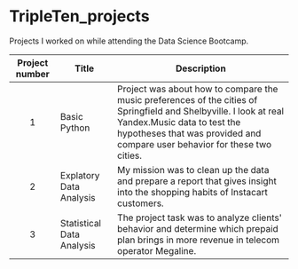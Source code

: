 # TripleTen_projects
Projects I worked on while attending the Data Science Bootcamp.


| Project number | Title | Description |
| :-----------: | ----------- |----------- |
| 1 | Basic Python | Project was about how to compare the music preferences of the cities of Springfield and Shelbyville. I look at real Yandex.Music data to test the hypotheses that was provided and compare user behavior for these two cities. |
| 2 | Explatory Data Analysis | My mission was to clean up the data and prepare a report that gives insight into the shopping habits of Instacart customers. |
| 3 | Statistical Data Analysis | The project task was to analyze clients' behavior and determine which prepaid plan brings in more revenue in telecom operator Megaline. |
